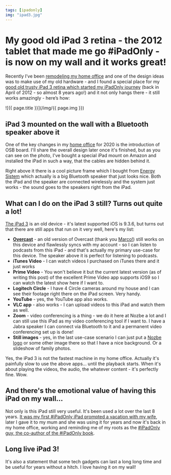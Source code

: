 ```yaml
---
tags: [ipadonly]
img: "ipad3.jpg"
---
```


# My good old iPad 3 retina - the 2012 tablet that made me go #iPadOnly - is now on my wall and it works great!

Recently I’ve been [remodeling my home office](https://sliwinski.com/office20) and one of the design ideas was to make use of my old hardware - and I found a special place for my [good old trusty iPad 3 retina which started my iPadOnly journey](https://sliwinski.com/ipad-as-my-main-computer-prologue/) (back in April of 2012 - so almost 8 years ago!) and it not only hangs there - it still works amazingly - here’s how:

<!--More-->

![{{ page.title }}](/img/{{ page.img }})



## iPad 3 mounted on the wall with a Bluetooth speaker above it

One of the key changes in my [home office](/tag/office) for 2020 is the introduction of OSB board. I'll share the overall design later once it's finished, but as you can see on the photo, I've bought a special iPad mount on Amazon and installed the iPad in such a way, that the cables are hidden behind it.

Right above it there is a cool picture frame which I bought from [Energy Sistem](https://www.energysistem.com/en_all/frame-speaker-forest-44753) which actually is a big Bluetooth speaker that just looks nice. Both the iPad and the speaker are connected wirelessly and the system just works - the sound goes to the speakers right from the iPad.

## What can I do on the iPad 3 still? Turns out quite a lot!

[The iPad 3](https://en.wikipedia.org/wiki/IPad_(3rd_generation)) is an old device - it's latest supported iOS is 9.3.6, but turns out that there are still apps that run on it very well, here's my list:

- [**Overcast**](https://overcast.fm/) - an old version of Overcast (thank you [Marco!](https://marco.org)) still works on this device and flawlessly syncs with my account - so I can listen to podcasts from this iPad - and that's actually my primary use-case for this device. The speaker above it is perfect for listening to podcasts.
- **iTunes Video** - I can watch videos I purchased on iTunes there and it just works
- **Prime Video** - You won't believe it but the current latest version (as of writing this post) of the excellent Prime Video app supports iOS9 so I can watch the latest show here if I want to.
- **Logitech Circle** - I have 4 Circle cameras around my house and I can see their footage right there on the iPad screen. Very handy.
- **YouTube** - yes, the YouTube app also works.
- **VLC app** - also works - I can upload videos to this iPad and watch them as well.
- **Zoom** - video conferencing is a thing - we do it here at Nozbe a lot and I can still use this iPad as my video conferencing tool if I want to. I have a Jabra speaker I can connect via Bluetooth to it and a permanent video conferencing set up is done!
- **Still images** - yes, in the last use-case scenario I can just put a [Nozbe logo](https://nozbe.com/) or some other image there so that I have a nice background. Or a slideshow of family photos.

Yes, the iPad 3 is not the fastest machine in my home office. Actually it's painfully slow to use the above apps... until the playback starts. When it's about playing the videos, the audio, the whatever content - it's perfectly fine. Wow.

## And there's the emotional value of having this iPad on my wall...

Not only is this iPad still very useful. It's been used a lot over the last 8 years. [It was my first #iPadOnly iPad prompted a vacation with my wife](https://sliwinski.com/part-5-traveling-ipad-as-my-main-computer), later I gave it to my mum and she was using it for years and now it's back in my home office, working and reminding me of my roots as the [#iPadOnly guy, the co-author of the #iPadOnly book](https://iPadOnly.com).

## Long live iPad 3!

It's also a statement that some tech gadgets can last a long long time and be useful for years without a hitch. I love having it on my wall!


[n]: https://nozbe.com/
[p]: https://thepodcast.fm/